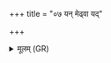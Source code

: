 +++
title = "०७ यन् मेढ्वा यद्"

+++
<details><summary>मूलम् (GR)</summary>

+++(not found in PSK)+++यन् मेढ्वा यद् अप्सरसः  
पयो देवीर् अहृषत ।  
तद् इहोप हृयामहे  
चक्षुषे च बलाय च ।  
देवानां देवहूत्या  
मयि त्या देवताः पुनः ॥
</details>